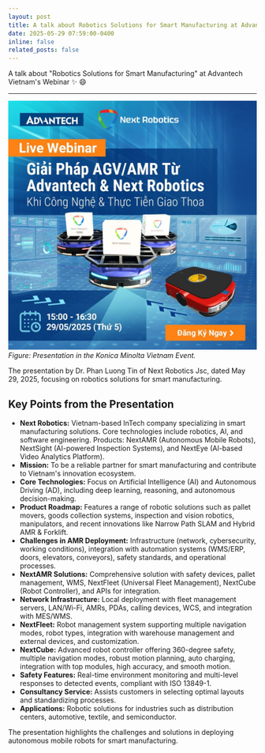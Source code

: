 ```yaml
---
layout: post
title: A talk about Robotics Solutions for Smart Manufacturing at Advantech Webinar
date: 2025-05-29 07:59:00-0400
inline: false
related_posts: false
---
```


A talk about "Robotics Solutions for Smart Manufacturing" at Advantech Vietnam's Webinar :sparkles: :smile:

---
![Advantech Vietnam Webinar](/assets/img/advantech_event_2025.png)
*Figure: Presentation in the Konica Minolta Vietnam Event.*

The presentation by Dr. Phan Luong Tin of Next Robotics Jsc, dated May 29, 2025, focusing on robotics solutions for smart manufacturing.


## Key Points from the Presentation

- **Next Robotics:** Vietnam-based InTech company specializing in smart manufacturing solutions. Core technologies include robotics, AI, and software engineering. Products: NextAMR (Autonomous Mobile Robots), NextSight (AI-powered Inspection Systems), and NextEye (AI-based Video Analytics Platform).
- **Mission:** To be a reliable partner for smart manufacturing and contribute to Vietnam's innovation ecosystem.
- **Core Technologies:** Focus on Artificial Intelligence (AI) and Autonomous Driving (AD), including deep learning, reasoning, and autonomous decision-making.
- **Product Roadmap:** Features a range of robotic solutions such as pallet movers, goods collection systems, inspection and vision robotics, manipulators, and recent innovations like Narrow Path SLAM and Hybrid AMR & Forklift.
- **Challenges in AMR Deployment:** Infrastructure (network, cybersecurity, working conditions), integration with automation systems (WMS/ERP, doors, elevators, conveyors), safety standards, and operational processes.
- **NextAMR Solutions:** Comprehensive solution with safety devices, pallet management, WMS, NextFleet (Universal Fleet Management), NextCube (Robot Controller), and APIs for integration.
- **Network Infrastructure:** Local deployment with fleet management servers, LAN/Wi-Fi, AMRs, PDAs, calling devices, WCS, and integration with MES/WMS.
- **NextFleet:** Robot management system supporting multiple navigation modes, robot types, integration with warehouse management and external devices, and customization.
- **NextCube:** Advanced robot controller offering 360-degree safety, multiple navigation modes, robust motion planning, auto charging, integration with top modules, high accuracy, and smooth motion.
- **Safety Features:** Real-time environment monitoring and multi-level responses to detected events, compliant with ISO 13849-1.
- **Consultancy Service:** Assists customers in selecting optimal layouts and standardizing processes.
- **Applications:** Robotic solutions for industries such as distribution centers, automotive, textile, and semiconductor.

The presentation highlights the challenges and solutions in deploying autonomous mobile robots for smart manufacturing.

